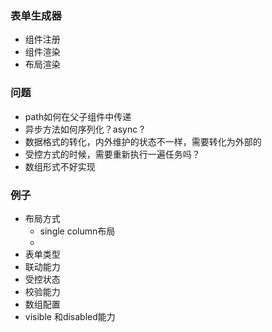 ### 表单生成器
- 组件注册
- 组件渲染
- 布局渲染


### 问题
- path如何在父子组件中传递
- 异步方法如何序列化？async ?
- 数据格式的转化，内外维护的状态不一样，需要转化为外部的
- 受控方式的时候，需要重新执行一遍任务吗？
- 数组形式不好实现

### 例子
- 布局方式
  - single column布局
  - 
- 表单类型
- 联动能力
- 受控状态
- 校验能力
- 数组配置
- visible 和disabled能力